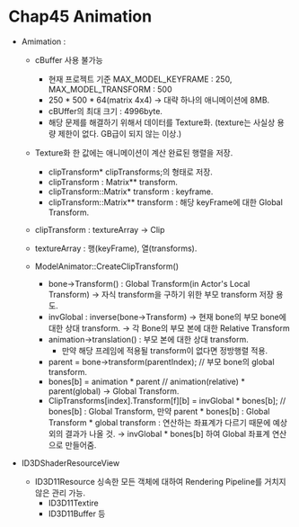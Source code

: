 # Chap45 Animation

- Amimation :
    - cBuffer 사용 불가능
        - 현재 프로젝트 기준 MAX_MODEL_KEYFRAME : 250, MAX_MODEL_TRANSFORM : 500
        - 250 * 500 * 64(matrix 4x4) → 대략 하나의 애니메이션에 8MB.
        - cBUffer의 최대 크기 : 4996byte.
        - 해당 문제를 해결하기 위해서 데이터를 Texture화. (texture는 사실상 용량 제한이 없다. GB급이 되지 않는 이상.)
    - Texture화 한 값에는 애니메이션이 계산 완료된 행렬을 저장.
        - clipTransform* clipTransforms;의 형태로 저장.
        - clipTransform : Matrix** transform.
        - clipTransform::Matrix* transform : keyframe.
        - clipTransform::Matrix** transform : 해당 keyFrame에 대한 Global Transform.
    - clipTransform : textureArray → Clip
    - textureArray : 행(keyFrame), 열(transforms).
    
    - ModelAnimator::CreateClipTransform()
        - bone→Transform() : Global Transform(in Actor's Local Transform) -> 자식 transform을 구하기 위한 부모 transform 저장 용도.
        - invGlobal : inverse(bone→Transform) → 현재 bone의 부모 bone에 대한 상대 transform. -> 각 Bone의 부모 본에 대한 Relative Transform
        - animation→translation() : 부모 본에 대한 상대 transform.
            - 만약 해당 프레임에 적용될 transform이 없다면 정방행렬 적용.
        - parent = bone→transform(parentIndex); // 부모 bone의 global transform.
        - bones[b] = animation * parent // animation(relative) * parent(global) → Global Transform.
        - ClipTransforms[index].Transform[f][b] = invGlobal * bones[b]; // bones[b] : Global Transform, 만약 parent * bones[b] : Global Transform * global transform : 연산하는 좌표계가 다르기 때문에 예상외의 결과가 나올 것. → invGlobal * bones[b] 하여 Global 좌표계 연산으로 만들어줌.
    
    

- ID3DShaderResourceView
    - ID3D11Resource 싱속한 모든 객체에 대하여 Rendering Pipeline를 거치지 않은 관리 가능.
        - ID3D11Textire
        - ID3D11Buffer 등
